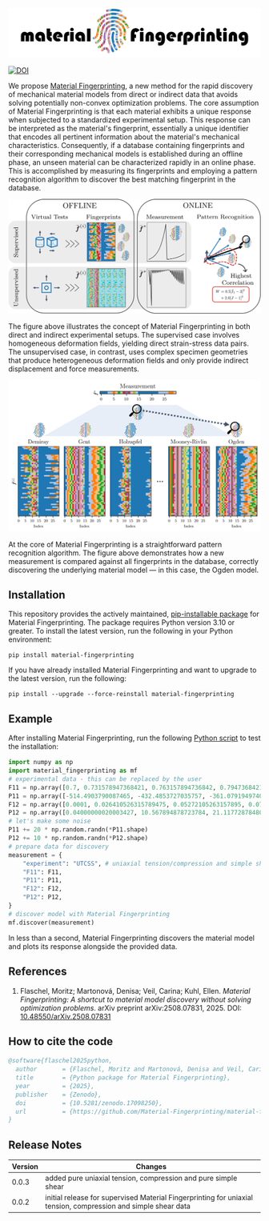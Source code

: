 ![Material Fingerprinting Logo](https://raw.githubusercontent.com/Material-Fingerprinting/material-fingerprinting-hyperelasticity/main/plots/logo.png)

[![DOI](https://zenodo.org/badge/DOI/10.5281/zenodo.17098250.svg)](https://doi.org/10.5281/zenodo.17098250)

We propose [Material Fingerprinting](https://doi.org/10.48550/arXiv.2508.07831), a new method for the rapid discovery of mechanical material models from direct or indirect data that avoids solving potentially non-convex optimization problems. The core assumption of Material Fingerprinting is that each material exhibits a unique response when subjected to a standardized experimental setup. This response can be interpreted as the material's fingerprint, essentially a unique identifier that encodes all pertinent information about the material's mechanical characteristics. Consequently, if a database containing fingerprints and their corresponding mechanical models is established during an offline phase, an unseen material can be characterized rapidly in an online phase. This is accomplished by measuring its fingerprints and employing a pattern recognition algorithm to discover the best matching fingerprint in the database.

![Material Fingerprinting](https://raw.githubusercontent.com/Material-Fingerprinting/material-fingerprinting-hyperelasticity/main/plots/abstract.png)

The figure above illustrates the concept of Material Fingerprinting in both direct and indirect experimental setups. The supervised case involves homogeneous deformation fields, yielding direct strain-stress data pairs. The unsupervised case, in contrast, uses complex specimen geometries that produce heterogeneous deformation fields and only provide indirect displacement and force measurements.

![Material Fingerprinting](https://raw.githubusercontent.com/Material-Fingerprinting/material-fingerprinting-hyperelasticity/main/plots/pattern_recognition_matrices.png)

At the core of Material Fingerprinting is a straightforward pattern recognition algorithm. The figure above demonstrates how a new measurement is compared against all fingerprints in the database, correctly discovering the underlying material model — in this case, the Ogden model.

## Installation

This repository provides the actively maintained, [pip-installable package](https://pypi.org/project/material-fingerprinting/) for Material Fingerprinting. The package requires Python version 3.10 or greater. To install the latest version, run the following in your Python environment:

```
pip install material-fingerprinting
```

If you have already installed Material Fingerprinting and want to upgrade to the latest version, run the following:

```
pip install --upgrade --force-reinstall material-fingerprinting
```

## Example

After installing Material Fingerprinting, run the following [Python script](https://github.com/Material-Fingerprinting/material-fingerprinting/blob/main/example_UTCSS.py) to test the installation:

```python
import numpy as np  
import material_fingerprinting as mf  
# experimental data - this can be replaced by the user  
F11 = np.array([0.7, 0.731578947368421, 0.763157894736842, 0.7947368421052632, 0.8263157894736842, 0.8578947368421053, 0.8894736842105263, 0.9210526315789473, 0.9526315789473685, 0.9842105263157894, 1.0157894736842106, 1.0473684210526315, 1.0789473684210527, 1.1105263157894738, 1.1421052631578947, 1.1736842105263159, 1.2052631578947368, 1.236842105263158, 1.2684210526315791, 1.3])  
P11 = np.array([-514.4903790087465, -432.4853727035757, -361.07919497406556, -298.0450562094262, -241.6387671319149, -190.47903319886626, -143.46051524390043, -99.68990192707167, -58.43836225134238, -19.105803736164418, 18.806261662160683, 55.715507549699275, 91.97486010059563, 127.88501566129888, 163.7042672666993, 199.65627382279067, 235.93624412319468, 272.71589046790206, 310.1474205804502, 348.36677287209835])  
F12 = np.array([0.0001, 0.026410526315789475, 0.05272105263157895, 0.07903157894736842, 0.1053421052631579, 0.13165263157894735, 0.15796315789473683, 0.1842736842105263, 0.2105842105263158, 0.23689473684210527, 0.2632052631578947, 0.2895157894736842, 0.3158263157894737, 0.3421368421052632, 0.36844736842105263, 0.39475789473684214, 0.4210684210526316, 0.44737894736842104, 0.47368947368421055, 0.5])  
P12 = np.array([0.04000000020003427, 10.567894878723784, 21.117728784805728, 31.711357676748666, 42.37063751285542, 53.11742425142862, 63.97357385077116, 74.96094226918581, 86.10138546497544, 97.4167593964426, 108.9289200218903, 120.65972329962132, 132.6310251879383, 144.86468164514412, 157.3825486295415, 170.2064820994333, 183.35833801312225, 196.85997232891114, 210.7332410051028, 225.00000000000006])  
# let's make some noise  
P11 += 20 * np.random.randn(*P11.shape)  
P12 += 10 * np.random.randn(*P12.shape)  
# prepare data for discovery  
measurement = {  
    "experiment": "UTCSS", # uniaxial tension/compression and simple shear  
    "F11": F11,  
    "P11": P11,  
    "F12": F12,  
    "P12": P12,  
}  
# discover model with Material Fingerprinting  
mf.discover(measurement)  
```

In less than a second, Material Fingerprinting discovers the material model and plots its response alongside the provided data.

## References

1. Flaschel, Moritz; Martonová, Denisa; Veil, Carina; Kuhl, Ellen. *Material Fingerprinting: A shortcut to material model discovery without solving optimization problems*. arXiv preprint arXiv:2508.07831, 2025. DOI: [10.48550/arXiv.2508.07831](https://doi.org/10.48550/arXiv.2508.07831)

## How to cite the code

```bibtex
@software{flaschel2025python,
  author       = {Flaschel, Moritz and Martonová, Denisa and Veil, Carina and Kuhl, Ellen},
  title        = {Python package for Material Fingerprinting},
  year         = {2025},
  publisher    = {Zenodo},
  doi          = {10.5281/zenodo.17098250},
  url          = {https://github.com/Material-Fingerprinting/material-fingerprinting}
}
```

## Release Notes

| Version | Changes |
|---------|---------|
| 0.0.3   | added pure uniaxial tension, compression and pure simple shear |
| 0.0.2   | initial release for supervised Material Fingerprinting for uniaxial tension, compression and simple shear data |

